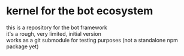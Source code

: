 # kernel for the bot ecosystem
this is a repository for the bot framework  
it's a rough, very limited, initial version  
works as a git submodule for testing purposes 
(not a standalone npm package yet)
